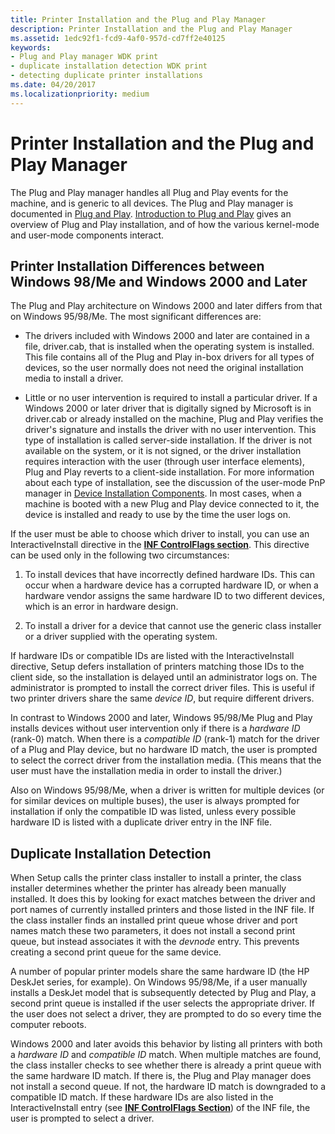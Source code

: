 ```yaml
---
title: Printer Installation and the Plug and Play Manager
description: Printer Installation and the Plug and Play Manager
ms.assetid: 1edc92f1-fcd9-4af0-957d-cd7ff2e40125
keywords:
- Plug and Play manager WDK print
- duplicate installation detection WDK print
- detecting duplicate printer installations
ms.date: 04/20/2017
ms.localizationpriority: medium
---
```


# Printer Installation and the Plug and Play Manager

The Plug and Play manager handles all Plug and Play events for the machine, and is generic to all devices. The Plug and Play manager is documented in [Plug and Play](../kernel/introduction-to-plug-and-play.md). [Introduction to Plug and Play](../kernel/introduction-to-plug-and-play.md) gives an overview of Plug and Play installation, and of how the various kernel-mode and user-mode components interact.

## Printer Installation Differences between Windows 98/Me and Windows 2000 and Later

The Plug and Play architecture on Windows 2000 and later differs from that on Windows 95/98/Me. The most significant differences are:

- The drivers included with Windows 2000 and later are contained in a file, driver.cab, that is installed when the operating system is installed. This file contains all of the Plug and Play in-box drivers for all types of devices, so the user normally does not need the original installation media to install a driver.

- Little or no user intervention is required to install a particular driver. If a Windows 2000 or later driver that is digitally signed by Microsoft is in driver.cab or already installed on the machine, Plug and Play verifies the driver's signature and installs the driver with no user intervention. This type of installation is called server-side installation. If the driver is not available on the system, or it is not signed, or the driver installation requires interaction with the user (through user interface elements), Plug and Play reverts to a client-side installation. For more information about each type of installation, see the discussion of the user-mode PnP manager in [Device Installation Components](/previous-versions/ff541277(v=vs.85)). In most cases, when a machine is booted with a new Plug and Play device connected to it, the device is installed and ready to use by the time the user logs on.

If the user must be able to choose which driver to install, you can use an InteractiveInstall directive in the [**INF ControlFlags section**](../install/inf-controlflags-section.md). This directive can be used only in the following two circumstances:

1. To install devices that have incorrectly defined hardware IDs. This can occur when a hardware device has a corrupted hardware ID, or when a hardware vendor assigns the same hardware ID to two different devices, which is an error in hardware design.

1. To install a driver for a device that cannot use the generic class installer or a driver supplied with the operating system.

If hardware IDs or compatible IDs are listed with the InteractiveInstall directive, Setup defers installation of printers matching those IDs to the client side, so the installation is delayed until an administrator logs on. The administrator is prompted to install the correct driver files. This is useful if two printer drivers share the same *device ID*, but require different drivers.

In contrast to Windows 2000 and later, Windows 95/98/Me Plug and Play installs devices without user intervention only if there is a *hardware ID* (rank-0) match. When there is a *compatible ID* (rank-1) match for the driver of a Plug and Play device, but no hardware ID match, the user is prompted to select the correct driver from the installation media. (This means that the user must have the installation media in order to install the driver.)

Also on Windows 95/98/Me, when a driver is written for multiple devices (or for similar devices on multiple buses), the user is always prompted for installation if only the compatible ID was listed, unless every possible hardware ID is listed with a duplicate driver entry in the INF file.

## Duplicate Installation Detection

When Setup calls the printer class installer to install a printer, the class installer determines whether the printer has already been manually installed. It does this by looking for exact matches between the driver and port names of currently installed printers and those listed in the INF file. If the class installer finds an installed print queue whose driver and port names match these two parameters, it does not install a second print queue, but instead associates it with the *devnode* entry. This prevents creating a second print queue for the same device.

A number of popular printer models share the same hardware ID (the HP DeskJet series, for example). On Windows 95/98/Me, if a user manually installs a DeskJet model that is subsequently detected by Plug and Play, a second print queue is installed if the user selects the appropriate driver. If the user does not select a driver, they are prompted to do so every time the computer reboots.

Windows 2000 and later avoids this behavior by listing all printers with both a *hardware ID* and *compatible ID* match. When multiple matches are found, the class installer checks to see whether there is already a print queue with the same hardware ID match. If there is, the Plug and Play manager does not install a second queue. If not, the hardware ID match is downgraded to a compatible ID match. If these hardware IDs are also listed in the InteractiveInstall entry (see [**INF ControlFlags Section**](../install/inf-controlflags-section.md)) of the INF file, the user is prompted to select a driver.